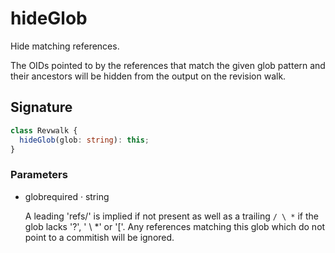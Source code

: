 # hideGlob

Hide matching references.

The OIDs pointed to by the references that match the given glob pattern
and their ancestors will be hidden from the output on the revision walk.

## Signature

```ts
class Revwalk {
  hideGlob(glob: string): this;
}
```

### Parameters

<ul class="param-ul">
  <li class="param-li param-li-root">
    <span class="param-name">glob</span><span class="param-required">required</span>&nbsp;·&nbsp;<span class="param-type">string</span>
    <br>
    <p class="param-description">A leading &#39;refs/&#39; is implied if not present as well as a trailing <code>/ \ *</code> if the glob lacks &#39;?&#39;, &#39; \ *&#39; or &#39;[&#39;. Any references matching this glob which do not point to a commitish will be ignored.</p>
  </li>
</ul>